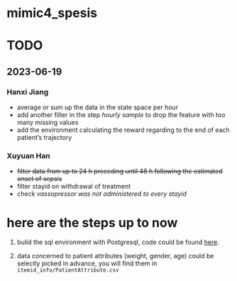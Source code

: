 mimic4_spesis
===============

# TODO

## 2023-06-19

### Hanxi Jiang 

 - average or sum up the data in the state space per hour
 - add another filter in the step *hourly sample* to drop the feature with too many missing values
 - add the environment calculating the reward regarding to the end of each patient’s trajectory

### Xuyuan Han 

 - ~~filter data from up to 24 h preceding until 48 h following the estimated onset of sepsis~~
 - filter stayid on withdrawal of treatment
 - check *vassopressor was not administered to every stayid*

# here are the steps up to now

1. bulid the sql environment with Postgresql, code could be found [here](https://github.com/MIT-LCP/mimic-code/tree/main/mimic-iv/buildmimic/mysql).

2. data concerned to patient attributes (weight, gender, age) could be selectly picked in advance, you will find them in `itemid_info/PatientAttribute.csv`

